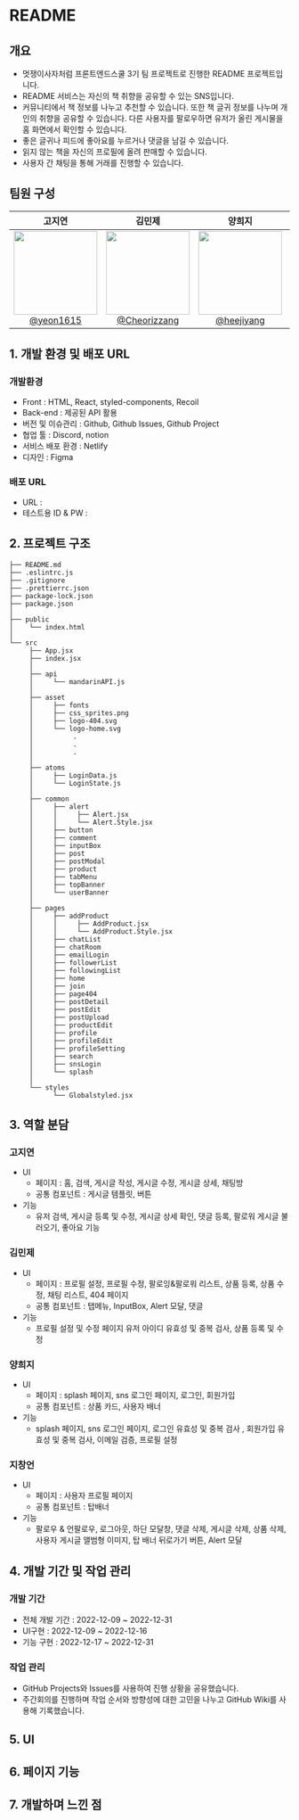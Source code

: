 # README

## 개요

- 멋쟁이사자처럼 프론트엔드스쿨 3기 팀 프로젝트로 진행한 README 프로젝트입니다.
- README 서비스는 자신의 책 취향을 공유할 수 있는 SNS입니다.
- 커뮤니티에서 책 정보를 나누고 추천할 수 있습니다. 또한 책 글귀 정보를 나누며 개인의 취향을 공유할 수 있습니다. 다른 사용자를 팔로우하면 유저가 올린 게시물을 홈 화면에서 확인할 수 있습니다.
- 좋은 글귀나 피드에 좋아요를 누르거나 댓글을 남길 수 있습니다.
- 읽지 않는 책을 자신의 프로필에 올려 판매할 수 있습니다.
- 사용자 간 채팅을 통해 거래를 진행할 수 있습니다.

## 팀원 구성

| **고지연** | **김민제** | **양희지** | **지창언** |
| :------: |  :------: | :------: | :------: |
| [<img src="https://avatars.githubusercontent.com/u/106502312?v=4" height=150 width=150> <br/> @yeon1615](https://github.com/yeon1615) | [<img src="https://avatars.githubusercontent.com/u/112460466?v=4" height=150 width=150> <br/> @Cheorizzang](https://github.com/Cheorizzang) | [<img src="https://avatars.githubusercontent.com/u/112460506?v=4" height=150 width=150> <br/> @heejiyang](https://github.com/heejiyang) | [<img src="https://avatars.githubusercontent.com/u/76766459?v=4" height=150 width=150> <br/> @journey-ji](https://github.com/journey-ji) |

## 1. 개발 환경 및 배포 URL

### 개발환경

- Front : HTML, React, styled-components, Recoil
- Back-end : 제공된 API 활용
- 버전 및 이슈관리 : Github, Github Issues, Github Project
- 협업 툴 : Discord, notion
- 서비스 배포 환경 : Netlify
- 디자인 : Figma


### 배포 URL

- URL : 
- 테스트용 ID & PW :


## 2. 프로젝트 구조

```
├── README.md
├── .eslintrc.js
├── .gitignore
├── .prettierrc.json
├── package-lock.json
├── package.json
│
├── public
│    └── index.html
│
└── src
     ├── App.jsx
     ├── index.jsx
     │
     ├── api
     │     └── mandarinAPI.js
     │
     ├── asset
     │     ├── fonts
     │     ├── css_sprites.png
     │     ├── logo-404.svg
     │     └── logo-home.svg
     │          .
     │          .
     │          .
     │
     ├── atoms
     │     ├── LoginData.js
     │     └── LoginState.js
     │
     ├── common
     │     ├── alert
     │     │     ├── Alert.jsx
     │     │     └── Alert.Style.jsx
     │     ├── button
     │     ├── comment
     │     ├── inputBox
     │     ├── post
     │     ├── postModal
     │     ├── product
     │     ├── tabMenu
     │     ├── topBanner
     │     └── userBanner
     │
     ├── pages
     │     ├── addProduct
     │     │     ├── AddProduct.jsx
     │     │     └── AddProduct.Style.jsx
     │     ├── chatList
     │     ├── chatRoom
     │     ├── emailLogin
     │     ├── followerList
     │     ├── followingList
     │     ├── home
     │     ├── join
     │     ├── page404
     │     ├── postDetail
     │     ├── postEdit
     │     ├── postUpload
     │     ├── productEdit
     │     ├── profile
     │     ├── profileEdit
     │     ├── profileSetting
     │     ├── search
     │     ├── snsLogin
     │     └── splash
     │
     └── styles
     	   └── Globalstyled.jsx
```

## 3. 역할 분담

### 고지연

- UI
    - 페이지 : 홈, 검색, 게시글 작성, 게시글 수정, 게시글 상세, 채팅방
    - 공통 컴포넌트 : 게시글 템플릿, 버튼
- 기능
    - 유저 검색, 게시글 등록 및 수정, 게시글 상세 확인, 댓글 등록, 팔로워 게시글 불러오기, 좋아요 기능
    

### 김민제

- UI
    - 페이지 : 프로필 설정, 프로필 수정, 팔로잉&팔로워 리스트, 상품 등록, 상품 수정, 채팅 리스트, 404 페이지
    - 공통 컴포넌트 : 탭메뉴, InputBox, Alert 모달, 댓글
- 기능
    - 프로필 설정 및 수정 페이지 유저 아이디 유효성 및 중복 검사, 상품 등록 및 수정

### 양희지

- UI
    - 페이지 : splash 페이지, sns 로그인 페이지, 로그인, 회원가입
    - 공통 컴포넌트 : 상품 카드, 사용자 배너
- 기능
    - splash 페이지, sns 로그인 페이지, 로그인 유효성 및 중복 검사 , 회원가입 유효성 및 중복 검사, 이메일 검증, 프로필 설정

### 지창언

- UI
    - 페이지 : 사용자 프로필 페이지
    - 공통 컴포넌트 : 탑배너
- 기능
    - 팔로우 & 언팔로우, 로그아웃, 하단 모달창, 댓글 삭제, 게시글 삭제, 상품 삭제, 사용자 게시글 앨범형 이미지, 탑 배너 뒤로가기 버튼, Alert 모달


## 4. 개발 기간 및 작업 관리

### 개발 기간

- 전체 개발 기간 : 2022-12-09 ~ 2022-12-31
- UI구현 : 2022-12-09 ~ 2022-12-16
- 기능 구현 : 2022-12-17 ~ 2022-12-31

### 작업 관리

- GitHub Projects와 Issues를 사용하여 진행 상황을 공유했습니다.
- 주간회의를 진행하며 작업 순서와 방향성에 대한 고민을 나누고 GitHub Wiki를 사용해 기록했습니다.

## 5. UI

## 6. 페이지 기능

## 7. 개발하며 느낀 점
